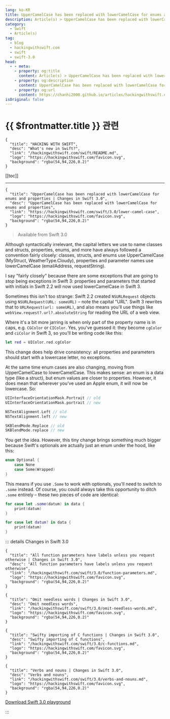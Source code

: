 ```yaml
---
lang: ko-KR
title: UpperCamelCase has been replaced with lowerCamelCase for enums and properties
description: Article(s) > UpperCamelCase has been replaced with lowerCamelCase for enums and properties
category:
  - Swift
  - Article(s)
tag: 
  - blog
  - hackingwithswift.com
  - swift
  - swift-3.0
head:
  - - meta:
    - property: og:title
      content: Article(s) > UpperCamelCase has been replaced with lowerCamelCase for enums and properties
    - property: og:description
      content: UpperCamelCase has been replaced with lowerCamelCase for enums and properties
    - property: og:url
      content: https://chanhi2000.github.io/articles/hackingwithswift.com/swift/3.0/lower-camel-case.html
isOriginal: false
---
```


# {{ $frontmatter.title }} 관련

```component VPCard
{
  "title": "HACKING WITH SWIFT",
  "desc": "What's new in Swift?",
  "link": "/hackingwithswift.com/swift/README.md",
  "logo": "https://hackingwithswift.com/favicon.svg",
  "background": "rgba(54,94,226,0.2)"
}
```

[[toc]]

---

```component VPCard
{
  "title": "UpperCamelCase has been replaced with lowerCamelCase for enums and properties | Changes in Swift 3.0",
  "desc": "UpperCamelCase has been replaced with lowerCamelCase for enums and properties",
  "link": "https://hackingwithswift.com/swift/3.0/lower-camel-case", 
  "logo": "https://hackingwithswift.com/favicon.svg",
  "background": "rgba(54,94,226,0.2)"
}
```

> Available from Swift 3.0

Although syntactically irrelevant, the capital letters we use to name classes and structs, properties, enums, and more have always followed a convention fairly closely: classes, structs, and enums use UpperCamelCase (MyStruct, WeatherType.Cloudy), properties and parameter names use lowerCamelCase (emailAddress, requestString).

I say "fairly closely" because there are some exceptions that are going to *stop* being exceptions in Swift 3: properties and parameters that started with initials in Swift 2.2 will now used lowerCamelCase in Swift 3.

Sometimes this isn't too strange: Swift 2.2 created `NSURLRequest` objects using `NSURLRequest(URL: someURL)` – note the capital "URL". Swift 3 rewrites that to `URLRequest(url: someURL)`, and also means you'll use things like `webView.request?.url?.absoluteString` for reading the URL of a web view.

Where it's a bit more jarring is when only part of the property name is in caps, e.g. `CGColor` or `CIColor`. Yes, you've guessed it: they become `cgColor` and `ciColor` in Swift 3, so you'll be writing code like this:

```swift
let red = UIColor.red.cgColor
```

This change does help drive consistency: all properties and parameters should start with a lowercase letter, no exceptions.

At the same time enum cases are also changing, moving from UpperCamelCase to lowerCamelCase. This makes sense: an enum is a data type (like a struct), but enum values are closer to properties. However, it does mean that wherever you've used an Apple enum, it will now be lowercase. So:

```swift
UIInterfaceOrientationMask.Portrait // old
UIInterfaceOrientationMask.portrait // new

NSTextAlignment.Left // old
NSTextAlignment.left // new

SKBlendMode.Replace // old
SKBlendMode.replace // new
```

You get the idea. However, this tiny change brings something much bigger because Swift's optionals are actually just an enum under the hood, like this:

```swift
enum Optional {
    case None
    case Some(Wrapped)
}
```

This means if you use `.Some` to work with optionals, you'll need to switch to `.some` instead. Of course, you could always take this opportunity to ditch `.some` entirely – these two pieces of code are identical:

```swift
for case let .some(datum) in data {
    print(datum)
}

for case let datum? in data {
    print(datum)
}
```

::: details Changes in Swift 3.0

```component VPCard
{
  "title": "All function parameters have labels unless you request otherwise | Changes in Swift 3.0",
  "desc": "All function parameters have labels unless you request otherwise",
  "link": "/hackingwithswift.com/swift/3.0/function-parameters.md",
  "logo": "https://hackingwithswift.com/favicon.svg",
  "background": "rgba(54,94,226,0.2)"
}
```

```component VPCard
{
  "title": "Omit needless words | Changes in Swift 3.0",
  "desc": "Omit needless words",
  "link": "/hackingwithswift.com/swift/3.0/omit-needless-words.md",
  "logo": "https://hackingwithswift.com/favicon.svg",
  "background": "rgba(54,94,226,0.2)"
}
```
<!-- 
```component VPCard
{
  "title": "UpperCamelCase has been replaced with lowerCamelCase for enums and properties | Changes in Swift 3.0",
  "desc": "UpperCamelCase has been replaced with lowerCamelCase for enums and properties",
  "link": "/hackingwithswift.com/swift/3.0/lower-camel-case.md",
  "logo": "https://hackingwithswift.com/favicon.svg",
  "background": "rgba(54,94,226,0.2)"
}
```
-->
```component VPCard
{
  "title": "Swifty importing of C functions | Changes in Swift 3.0",
  "desc": "Swifty importing of C functions",
  "link": "/hackingwithswift.com/swift/3.0/c-functions.md",
  "logo": "https://hackingwithswift.com/favicon.svg",
  "background": "rgba(54,94,226,0.2)"
}
```

```component VPCard
{
  "title": "Verbs and nouns | Changes in Swift 3.0",
  "desc": "Verbs and nouns",
  "link": "/hackingwithswift.com/swift/3.0/verbs-and-nouns.md",
  "logo": "https://hackingwithswift.com/favicon.svg",
  "background": "rgba(54,94,226,0.2)"
}
```

[<FontIcon icon="fas fa-file-zipper"/>Download Swift 3.0 playground](https://hackingwithswift.com/files/playgrounds/swift/playground-2-2-to-3-0.playground.zip)

:::

